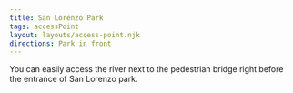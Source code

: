 ```yaml
---
title: San Lorenzo Park
tags: accessPoint
layout: layouts/access-point.njk
directions: Park in front
---
```


You can easily access the river next to the pedestrian bridge right before the entrance of San Lorenzo park.
